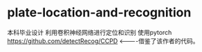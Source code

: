 # plate-location-and-recognition
本科毕业设计 利用卷积神经网络进行定位和识别 使用pytorch
https://github.com/detectRecog/CCPD <----借鉴了该作者的代码。

